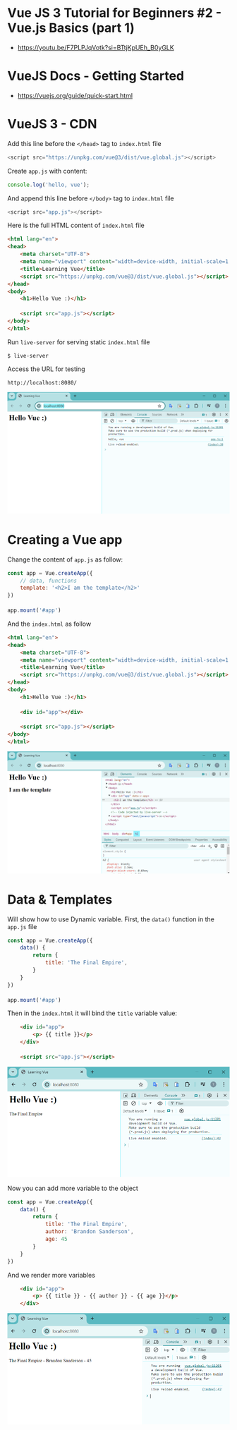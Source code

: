 # Vue JS 3 Tutorial for Beginners #2 - Vue.js Basics (part 1)
* https://youtu.be/F7PLPJqVotk?si=BTtjKpUEh_B0yGLK

# VueJS Docs - Getting Started
* https://vuejs.org/guide/quick-start.html

# VueJS 3 - CDN

Add this line before the `</head>` tag to `index.html` file
```js
<script src="https://unpkg.com/vue@3/dist/vue.global.js"></script>
```

Create `app.js` with content:
```js
console.log('hello, vue');
```

And append this line before `</body>` tag to `index.html` file
```js
<script src="app.js"></script>
```

Here is the full HTML content of `index.html` file
```html
<html lang="en">
<head>
    <meta charset="UTF-8">
    <meta name="viewport" content="width=device-width, initial-scale=1.0">
    <title>Learning Vue</title>
    <script src="https://unpkg.com/vue@3/dist/vue.global.js"></script>
</head>
<body>
    <h1>Hello Vue :)</h1>

    <script src="app.js"></script>
</body>
</html>
```

Run `live-server` for serving static `index.html` file
```
$ live-server
```

Access the URL for testing
```
http://localhost:8080/
```

![vuejs-cdn-testing](./images/vuejs3-tutorials-basics-cdn-testing.png)


# Creating a Vue app

Change the content of `app.js` as follow:
```js
const app = Vue.createApp({
    // data, functions
    template: '<h2>I am the template</h2>'
})

app.mount('#app')
```

And the `index.html` as follow
```html
<html lang="en">
<head>
    <meta charset="UTF-8">
    <meta name="viewport" content="width=device-width, initial-scale=1.0">
    <title>Learning Vue</title>
    <script src="https://unpkg.com/vue@3/dist/vue.global.js"></script>
</head>
<body>
    <h1>Hello Vue :)</h1>

    <div id="app"></div>
    
    <script src="app.js"></script>
</body>
</html>
```

![creating-vue-app](./images/vuejs3-tutorials-basics-creating-vue-app.png)


# Data & Templates

Will show how to use Dynamic variable. First, the `data()` function in the `app.js` file
```js
const app = Vue.createApp({
    data() {
        return {
            title: 'The Final Empire',
        }
    }
})

app.mount('#app')
```

Then in the `index.html` it will bind the `title` variable value:
```html
    <div id="app">
        <p> {{ title }}</p>
    </div>

    <script src="app.js"></script>
```

![vue-bind-variable](./images/vuejs3-tutorials-basics-bind-variable.png)

Now you can add more variable to the object
```js
const app = Vue.createApp({
    data() {
        return {
            title: 'The Final Empire',
            author: 'Brandon Sanderson',
            age: 45
        }
    }
})
```

And we render more variables
```html
    <div id="app">
        <p> {{ title }} - {{ author }} - {{ age }}</p>
    </div>
```

![vue-bind-variables](./images/vuejs3-tutorials-basics-bind-variables.png)

